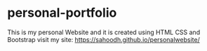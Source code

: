 # personal-portfolio
This is my personal Website and it is created using HTML CSS and Bootstrap 
visit my site: https://sahoodh.github.io/personalwebsite/
